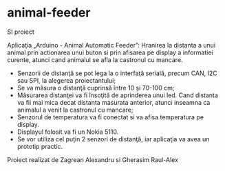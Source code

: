 # animal-feeder
SI proiect

Aplicaţia „Arduino - Animal Automatic Feeder”: 
  Hranirea la distanta a unui animal prin actionarea unui buton si prin afisarea pe display a informatiei curente, atunci cand animalul se afla la castronul cu mancare.
- Senzorii de distanţă se pot lega la o interfaţă serială, precum CAN, I2C sau SPI, la alegerea proiectantului;
- Se va măsura o distanţă cuprinsă între 10 şi 70-100 cm;
- Măsurarea distanţei va fi însoţită de aprinderea unui led. Cand distanta va fii mai mica decat distanta masurata anterior, atunci inseamna ca animalul a venit la castronul cu mancare;
- Senzorul de temperatura va fi conectat si va afisa temperatura pe display.
- Displayul folosit va fi un Nokia 5110.
- Se vor utiliza cel puţin 2 senzori de distanţă, iar aplicaţia va avea un prototip practic.


Proiect realizat de Zagrean Alexandru si Gherasim Raul-Alex
